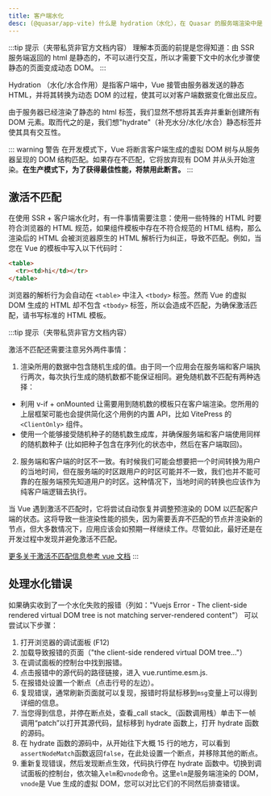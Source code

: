 ```yaml
---
title: 客户端水化
desc: (@quasar/app-vite) 什么是 hydration（水化），在 Quasar 的服务端渲染中是怎么进行 hydration（水化）的。
---
```


:::tip 提示（夹带私货非官方文档内容）
理解本页面的前提是您得知道：由 SSR 服务端返回的 html 是静态的，不可以进行交互，所以才需要下文中的水化步骤使静态的页面变成动态 DOM。
:::


Hydration （水化/水合作用）是指客户端中，Vue 接管由服务器发送的静态 HTML，并将其转换为动态 DOM 的过程，使其可以对客户端数据变化做出反应。

由于服务器已经渲染了静态的 html 标签，我们显然不想将其丢弃并重新创建所有 DOM 元素。取而代之的是，我们想"hydrate"（补充水分/水化/水合）静态标签并使其具有交互性。

::: warning 警告
在开发模式下，Vue 将断言客户端生成的虚拟 DOM 树与从服务器呈现的 DOM 结构匹配。如果存在不匹配，它将放弃现有 DOM 并从头开始渲染。**在生产模式下，为了获得最佳性能，将禁用此断言。**
:::

## 激活不匹配

在使用 SSR + 客户端水化时，有一件事情需要注意：使用一些特殊的 HTML 时要符合浏览器的 HTML 规范，如果组件模板中存在不符合规范的 HTML 结构，那么渲染后的 HTML 会被浏览器原生的 HTML 解析行为纠正，导致不匹配。例如，当您在 Vue 的模板中写入以下代码时：

```html
<table>
  <tr><td>hi</td></tr>
</table>
```

浏览器的解析行为会自动在 `<table>` 中注入 `<tbody>` 标签。然而 Vue 的虚拟 DOM 生成的 HTML 却不包含 `<tbody>` 标签，所以会造成不匹配，为确保激活匹配，请书写标准的 HTML 模板。

:::tip 提示（夹带私货非官方文档内容）

激活不匹配还需要注意另外两件事情：
1. 渲染所用的数据中包含随机生成的值。由于同一个应用会在服务端和客户端执行两次，每次执行生成的随机数都不能保证相同。避免随机数不匹配有两种选择：
  * 利用 v-if + onMounted 让需要用到随机数的模板只在客户端渲染。您所用的上层框架可能也会提供简化这个用例的内置 API，比如 VitePress 的 `<ClientOnly>` 组件。
  * 使用一个能够接受随机种子的随机数生成库，并确保服务端和客户端使用同样的随机数种子 (比如把种子包含在序列化的状态中，然后在客户端取回)。
2. 服务端和客户端的时区不一致。有时候我们可能会想要把一个时间转换为用户的当地时间，但在服务端的时区跟用户的时区可能并不一致，我们也并不能可靠的在服务端预先知道用户的时区。这种情况下，当地时间的转换也应该作为纯客户端逻辑去执行。

当 Vue 遇到激活不匹配时，它将尝试自动恢复并调整预渲染的 DOM 以匹配客户端的状态。这将导致一些渲染性能的损失，因为需要丢弃不匹配的节点并渲染新的节点，但大多数情况下，应用应该会如预期一样继续工作。尽管如此，最好还是在开发过程中发现并避免激活不匹配。

[更多关于激活不匹配信息参考 vue 文档](https://cn.vuejs.org/guide/scaling-up/ssr.html#hydration-mismatch)
:::

## 处理水化错误

如果确实收到了一个水化失败的报错（列如："Vuejs Error - The client-side rendered virtual DOM tree is not matching server-rendered content"）
可以尝试以下步骤：

1. 打开浏览器的调试面板 (F12)
2. 加载导致报错的页面（"the client-side rendered virtual DOM tree..."）
3. 在调试面板的控制台中找到报错。
4. 点击报错中的源代码的路径链接，进入 vue.runtime.esm.js.
5. 在报错处设置一个断点（点击行号的左边）。
6. 复现错误，通常刷新页面就可以复现，报错时将鼠标移到`msg`变量上可以得到详细的信息。
7. 当您得到信息，并停在断点处，查看_call stack_（函数调用栈）单击下一帧调用“patch”以打开其源代码，鼠标移到 hydrate 函数上，打开 hydrate 函数的源码。
8. 在 hydrate 函数的源码中，从开始往下大概 15 行的地方，可以看到`assertNodeMatch`函数返回`false`，在此处设置一个断点，并移除其他的断点。
9. 重新复现错误，然后发现断点生效，代码执行停在 hydrate 函数中。切换到调试面板的控制台，依次输入`elm`和`vnode`命令。这里`elm`是服务端渲染的 DOM，`vnode`是 Vue 生成的虚拟 DOM，您可以对比它们的不同然后排查错误。
